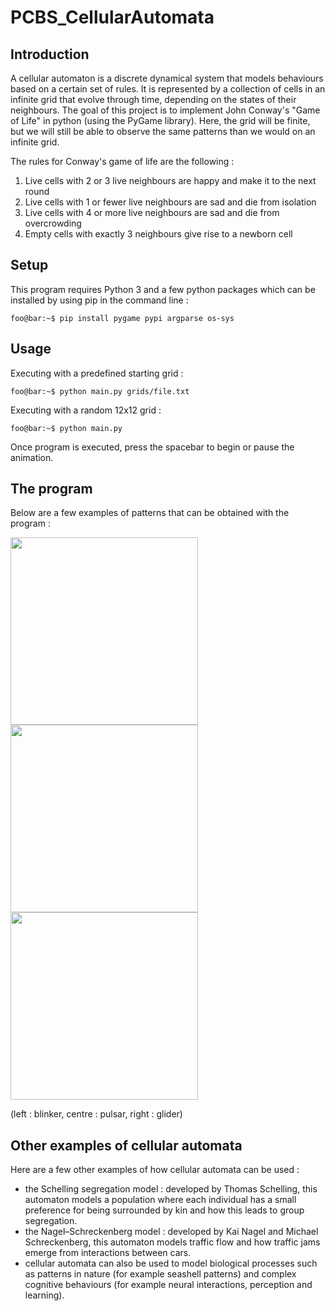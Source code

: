 # PCBS_CellularAutomata

## Introduction

A cellular automaton is a discrete dynamical system that models behaviours based on a certain set of rules. It is represented by a collection of cells in an infinite grid that evolve through time, depending on the states of their neighbours.
The goal of this project is to implement John Conway's \"Game of Life" in python (using the PyGame library). Here, the grid will be finite, but we will still be able to observe the same patterns than we would on an infinite grid.

The rules for Conway's game of life are the following : 
1. Live cells with 2 or 3 live neighbours are happy and make it to the next round
2. Live cells with 1 or fewer live neighbours are sad and die from isolation
3. Live cells with 4 or more live neighbours are sad and die from overcrowding
4. Empty cells with exactly 3 neighbours give rise to a newborn cell

## Setup

This program requires Python 3 and a few python packages which can be installed by using pip in the command line : 
```console
foo@bar:~$ pip install pygame pypi argparse os-sys
```

## Usage

Executing with a predefined starting grid :
```console
foo@bar:~$ python main.py grids/file.txt
```

Executing with a random 12x12 grid :
```console
foo@bar:~$ python main.py 
```

Once program is executed, press the spacebar to begin or pause the animation. 

## The program
Below are a few examples of patterns that can be obtained with the program :
<div float="left">
	<img src="https://github.com/helene-todd/PCBS_CellularAutomata/tree/master/gifs/animation1.gif" height="300">
	<img src="https://github.com/helene-todd/PCBS_CellularAutomata/tree/master/gifs/animation2.gif" height="300">
	<img src="https://github.com/helene-todd/PCBS_CellularAutomata/tree/master/gifs/animation3.gif" height="300">
</div>

(left : blinker, centre : pulsar, right : glider)

## Other examples of cellular automata

Here are a few other examples of how cellular automata can be used :

- the Schelling segregation model : developed by Thomas Schelling, this automaton models a population where each individual has a small preference for being surrounded by kin and how this leads to group segregation.
- the Nagel–Schreckenberg model : developed by Kai Nagel and Michael Schreckenberg, this automaton models traffic flow and how traffic jams emerge from interactions between cars.
- cellular automata can also be used to model biological processes such as patterns in nature (for example seashell patterns) and complex cognitive behaviours (for example neural interactions, perception and learning).
